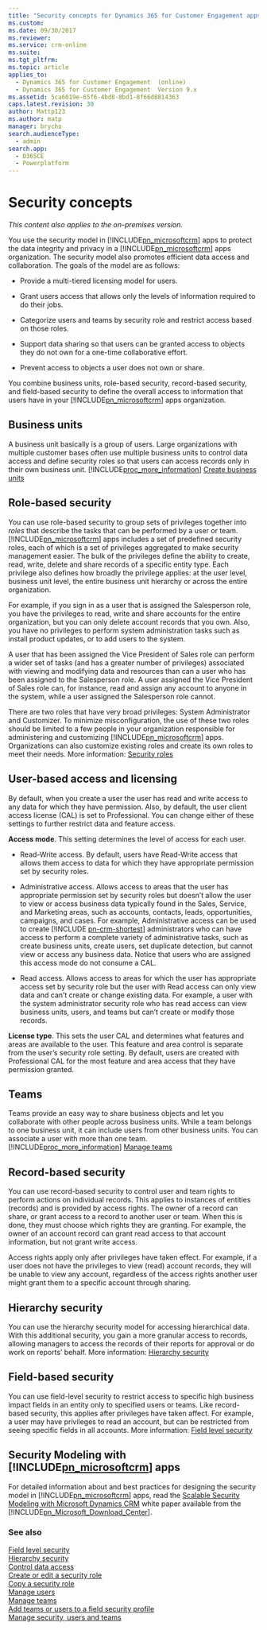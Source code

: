 ```yaml
---
title: "Security concepts for Dynamics 365 for Customer Engagement apps | MicrosoftDocs"
ms.custom: 
ms.date: 09/30/2017
ms.reviewer: 
ms.service: crm-online
ms.suite: 
ms.tgt_pltfrm: 
ms.topic: article
applies_to: 
  - Dynamics 365 for Customer Engagement  (online)
  - Dynamics 365 for Customer Engagement  Version 9.x
ms.assetid: 5ca6019e-65f6-4bd8-8bd1-8f66d8814363
caps.latest.revision: 30
author: Mattp123
ms.author: matp
manager: brycho
search.audienceType: 
  - admin
search.app: 
  - D365CE
  - Powerplatform
---
```

# Security concepts

*This content also applies to the on-premises version.*

You use the security model in [!INCLUDE[pn_microsoftcrm](../includes/pn-dynamics-crm.md)] apps to protect the data integrity and privacy in a [!INCLUDE[pn_microsoftcrm](../includes/pn-dynamics-crm.md)] apps organization. The security model also promotes efficient data access and collaboration. The goals of the model are as follows:  
  
-   Provide a multi-tiered licensing model for users.  
  
-   Grant users access that allows only the levels of information required to do their jobs.  
  
-   Categorize users and teams by security role and restrict access based on those roles.  
  
-   Support data sharing so that users can be granted access to objects they do not own for a one-time collaborative effort.  
  
-   Prevent access to objects a user does not own or share.  
  
You combine business units, role-based security, record-based security, and field-based security to define the overall access to information that users have in your [!INCLUDE[pn_microsoftcrm](../includes/pn-dynamics-crm.md)] apps organization.  
  
<a name="Bizunits"></a>   
## Business units  
 A business unit basically is a group of users. Large organizations with multiple customer bases often use multiple business units to control data access and define security roles so that users can access records only in their own business unit. [!INCLUDE[proc_more_information](../includes/proc-more-information.md)] [Create business units](../admin/create-edit-business-units.md)  
  
<a name="Roles"></a>   
## Role-based security  
 You can use role-based security to group sets of privileges together into *roles* that describe the tasks that can be performed by a user or team. [!INCLUDE[pn_microsoftcrm](../includes/pn-dynamics-crm.md)] apps includes a set of predefined security roles, each of which is a set of privileges aggregated to make security management easier. The bulk of the privileges define the ability to create, read, write, delete and share records of a specific entity type. Each privilege also defines how broadly the privilege applies: at the user level, business unit level, the entire business unit hierarchy or across the entire organization.  
  
 For example, if you sign in as a user that is assigned the Salesperson role, you have the privileges to read, write and share accounts for the entire organization, but you can only delete account records that you own. Also, you have no privileges to perform system administration tasks such as install product updates, or to add users to the system.  
  
 A user that has been assigned the Vice President of Sales role can perform a wider set of tasks (and has a greater number of privileges) associated with viewing and modifying data and resources than can a user who has been assigned to the Salesperson role. A user assigned the Vice President of Sales role can, for instance, read and assign any account to anyone in the system, while a user assigned the Salesperson role cannot.  
  
 There are two roles that have very broad privileges: System Administrator and Customizer. To minimize misconfiguration, the use of these two roles should be limited to a few people in your organization responsible for administering and customizing [!INCLUDE[pn_microsoftcrm](../includes/pn-dynamics-crm.md)] apps. Organizations can also customize existing roles and create its own roles to meet their needs. More information: [Security roles](../admin/security-roles-privileges.md)  
  
<a name="User"></a>   
## User-based access and licensing  
 By default, when you create a user the user has read and write access to any data for which they have permission. Also, by default, the user client access license (CAL) is set to Professional. You can change either of these settings to further restrict data and feature access.  
  
**Access mode**. This setting determines the level of access for each user.  
  
- Read-Write access. By default, users have Read-Write access that allows them access to data for which they have appropriate permission set by security roles.  
  
- Administrative access. Allows access to areas that the user has appropriate permission set by security roles but doesn’t allow the user to view or access business data typically found in the Sales, Service, and Marketing areas, such as accounts, contacts, leads, opportunities, campaigns, and cases. For example, Administrative access can be used to create [!INCLUDE [pn-crm-shortest](../includes/pn-crm-shortest.md)] administrators who can have access to perform a complete variety of administrative tasks, such as create business units, create users, set duplicate detection, but cannot view or access any business data. Notice that users who are assigned this access mode do not consume a CAL.  
  
- Read access. Allows access to areas for which the user has appropriate access set by security role but the user with Read access can only view data and can’t create or change existing data. For example, a user with the system administrator security role who has read access can view business units, users, and teams but can’t create or modify those records.  
  
**License type**. This sets the user CAL and determines what features and areas are available to the user. This feature and area control is separate from the user’s security role setting. By default, users are created with Professional CAL for the most feature and area access that they have permission granted.  
  
<a name="Teams"></a>   

## Teams  
 Teams provide an easy way to share business objects and let you collaborate with other people across business units. While a team belongs to one business unit, it can include users from other business units. You can associate a user with more than one team. [!INCLUDE[proc_more_information](../includes/proc-more-information.md)] [Manage teams](../admin/manage-teams.md)  
  
<a name="Records"></a>   
## Record-based security  
 You can use record-based security to control user and team rights to perform actions on individual records. This applies to instances of entities (records) and is provided by access rights. The owner of a record can share, or grant access to a record to another user or team. When this is done, they must choose which rights they are granting. For example, the owner of an account record can grant read access to that account information, but not grant write access.  
  
 Access rights apply only after privileges have taken effect. For example, if a user does not have the privileges to view (read) account records, they will be unable to view any account, regardless of the access rights another user might grant them to a specific account through sharing.  
  
<a name="Hierarchy"></a>   
## Hierarchy security 
 You can use the hierarchy security model for accessing hierarchical data. With this additional security, you gain a more granular access to records, allowing managers to access the records of their reports for approval or do work on reports’ behalf. More information: [Hierarchy security](../admin/hierarchy-security.md)  
  
<a name="Field"></a>   
## Field-based security  
 You can use field-level security to restrict access to specific high business impact fields in an entity only to specified users or teams. Like record-based security, this applies after privileges have taken affect. For example, a user may have privileges to read an account, but can be restricted from seeing specific fields in all accounts. More information: [Field level security](../admin/field-level-security.md)  
  
<a name="WP"></a>   
## Security Modeling with [!INCLUDE[pn_microsoftcrm](../includes/pn-dynamics-crm.md)] apps  
 For detailed information about and best practices for designing  the  security model in [!INCLUDE[pn_microsoftcrm](../includes/pn-dynamics-crm.md)] apps, read the [Scalable Security Modeling with Microsoft Dynamics CRM](http://download.microsoft.com/download/D/6/6/D66E61BA-3D18-49E8-B042-8434E64FAFCA/Scalable%20Security%20Modeling%20with%20Microsoft%20Dynamics%20CRM%202015.pdf) white paper available from the [!INCLUDE[pn_Microsoft_Download_Center](../includes/pn-microsoft-download-center.md)].  
  
### See also  
 [Field level security](../admin/field-level-security.md)   
 [Hierarchy security](../admin/hierarchy-security.md)   
 [Control data access](../admin/security-roles-privileges.md)   
 [Create or edit a security role](../admin/create-edit-security-role.md)   
 [Copy a security role](../admin/copy-security-role.md)   
 [Manage users](../admin/create-users-assign-online-security-roles.md)   
 [Manage teams](../admin/manage-teams.md)   
 [Add teams or users to a field security profile](../admin/add-teams-users-field-security-profile.md)   
 [Manage security, users and teams](../admin/manage-security-users-and-teams.md)
 <!-- [Microsoft Dynamics 365 for Customer Engagement apps administration best practices](Administration%20best%20practices%20for%20on-premises%20deployments%20of%20Microsoft%20Dynamics%20365.md)   -->
